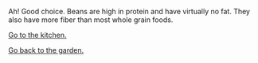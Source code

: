 Ah! Good choice. 
Beans are high in protein and have virtually no fat. 
They also have more fiber than most whole grain foods.

[Go to the kitchen.](../../kitchen/vegetables.md)

[Go back to the garden.](../choose.md)